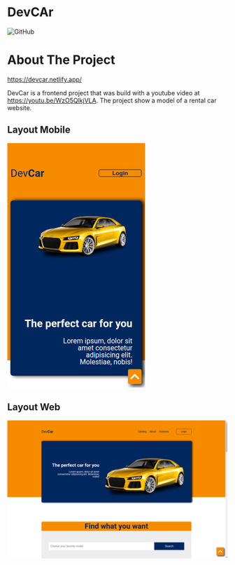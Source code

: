 # DevCAr

![GitHub](https://img.shields.io/github/license/gilrsantana/DevCar)

# About The Project

https://devcar.netlify.app/

DevCar is a frontend project that was build with a youtube video at https://youtu.be/WzO5QlkjVLA.
The project show a model of a rental car website.

## Layout Mobile
![mobile](Img/Views/mobile-view.png)

## Layout Web
![web](Img/Views/website-view.png)
